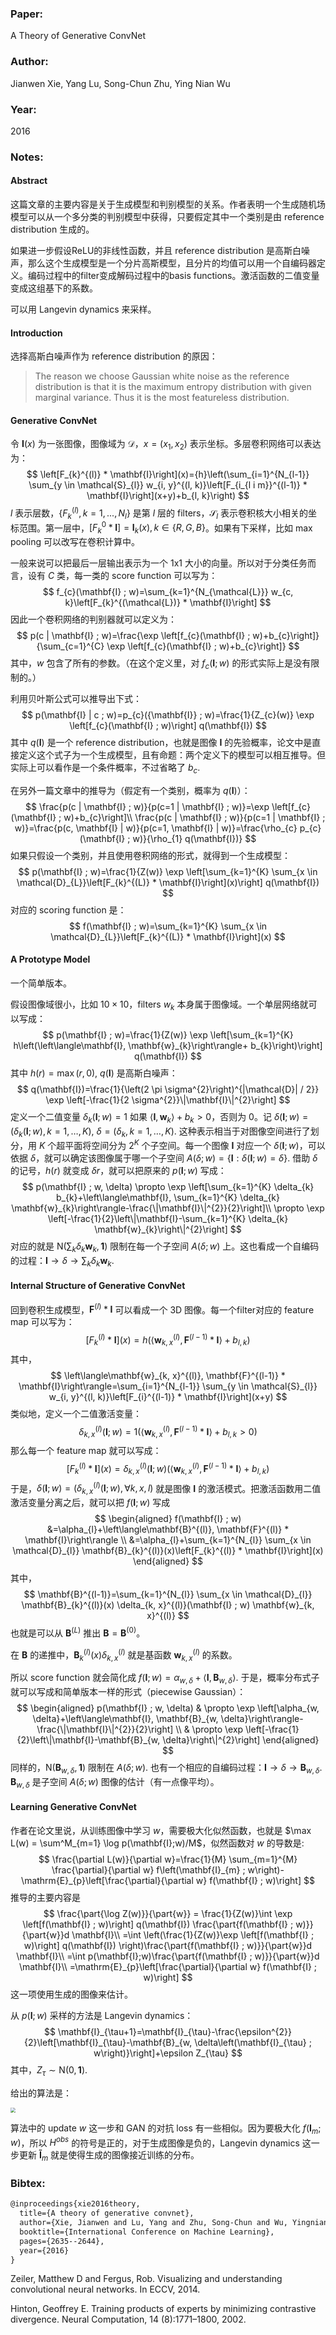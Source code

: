 ### Paper:

A Theory of Generative ConvNet

### Author:

Jianwen Xie,  Yang Lu, Song-Chun Zhu, Ying Nian Wu

### Year:

2016

### Notes:

#### Abstract

这篇文章的主要内容是关于生成模型和判别模型的关系。作者表明一个生成随机场模型可以从一个多分类的判别模型中获得，只要假定其中一个类别是由 reference distribution 生成的。

如果进一步假设ReLU的非线性函数，并且 reference distribution 是高斯白噪声，那么这个生成模型是一个分片高斯模型，且分片的均值可以用一个自编码器定义。编码过程中的filter变成解码过程中的basis functions。激活函数的二值变量变成这组基下的系数。

可以用 Langevin dynamics 来采样。

#### Introduction

选择高斯白噪声作为 reference distribution 的原因：

> The reason we choose Gaussian white noise as the reference distribution is that it is the maximum entropy distribution with given marginal variance. Thus it is the most featureless distribution.

#### Generative ConvNet

令 $\mathbf{I}(x)$ 为一张图像，图像域为 $\mathcal{D}$，$x=(x_1,x_2)$ 表示坐标。多层卷积网络可以表达为：
$$
\left[F_{k}^{(l)} * \mathbf{I}\right](x)={h}\left(\sum_{i=1}^{N_{l-1}} \sum_{y \in \mathcal{S}_{l}} w_{i, y}^{(l, k)}\left[F_{i_{l i m}}^{(l-1)} * \mathbf{I}\right](x+y)+b_{l, k}\right)
$$
$l$ 表示层数，$\{F_k^{(l)},k=1,...,N_l\}$ 是第 $l$ 层的 filters，$\mathcal{S}_l$ 表示卷积核大小相关的坐标范围。第一层中，$[F_k^{0}*\mathbf{I}] = \mathbf{I}_k(x), k\in\{R,G,B\}$。如果有下采样，比如 max pooling 可以改写在卷积计算中。

一般来说可以把最后一层输出表示为一个 1x1 大小的向量。所以对于分类任务而言，设有 $C$ 类，每一类的 score function 可以写为：
$$
f_{c}(\mathbf{I} ; w)=\sum_{k=1}^{N_{\mathcal{L}}} w_{c, k}\left[F_{k}^{(\mathcal{L})} * \mathbf{I}\right]
$$
因此一个卷积网络的判别器就可以定义为：
$$
p(c | \mathbf{I} ; w)=\frac{\exp \left[f_{c}(\mathbf{I} ; w)+b_{c}\right]}{\sum_{c=1}^{C} \exp \left[f_{c}(\mathbf{I} ; w)+b_{c}\right]}
$$
其中，$w$ 包含了所有的参数。（在这个定义里，对 $f_c(\mathbf{I};w)$ 的形式实际上是没有限制的。）

利用贝叶斯公式可以推导出下式：
$$
p(\mathbf{I} | c ; w)=p_{c}({\mathbf{I}} ; w)=\frac{1}{Z_{c}(w)} \exp \left[f_{c}(\mathbf{I} ; w)\right] q(\mathbf{I})
$$
其中 $q(\mathbf{I})$ 是一个 reference distribution，也就是图像 $\mathbf{I}$ 的先验概率，论文中是直接定义这个式子为一个生成模型，且有命题：两个定义下的模型可以相互推导。但实际上可以看作是一个条件概率，不过省略了 $b_c$.

在另外一篇文章中的推导为（假定有一个类别，概率为 $q(\mathbf{I})$）：
$$
\frac{p(c | \mathbf{I} ; w)}{p(c=1 | \mathbf{I} ; w)}=\exp \left[f_{c}(\mathbf{I} ; w)+b_{c}\right]\\
\frac{p(c | \mathbf{I} ; w)}{p(c=1 | \mathbf{I} ; w)}=\frac{p(c, \mathbf{I} | w)}{p(c=1, \mathbf{I} | w)}=\frac{\rho_{c} p_{c}(\mathbf{I} ; w)}{\rho_{1} q(\mathbf{I})}
$$
如果只假设一个类别，并且使用卷积网络的形式，就得到一个生成模型：
$$
p(\mathbf{I} ; w)=\frac{1}{Z(w)} \exp \left[\sum_{k=1}^{K} \sum_{x \in \mathcal{D}_{L}}\left[F_{k}^{(L)} * \mathbf{I}\right](x)\right] q(\mathbf{I})
$$
对应的 scoring function 是：
$$
f(\mathbf{I} ; w)=\sum_{k=1}^{K} \sum_{x \in \mathcal{D}_{L}}\left[F_{k}^{(L)} * \mathbf{I}\right](x)
$$

#### A Prototype Model

一个简单版本。

假设图像域很小，比如 $10\times 10$，filters $w_k$ 本身属于图像域。一个单层网络就可以写成：
$$
p(\mathbf{I} ; w)=\frac{1}{Z(w)} \exp \left[\sum_{k=1}^{K} h\left(\left\langle\mathbf{I}, \mathbf{w}_{k}\right\rangle+ b_{k}\right)\right] q(\mathbf{I})
$$
其中 $h(r) =\max(r,0)$, $q(\mathbf{I})$ 是高斯白噪声：
$$
q(\mathbf{I})=\frac{1}{\left(2 \pi \sigma^{2}\right)^{|\mathcal{D}| / 2}} \exp \left[-\frac{1}{2 \sigma^{2}}\|\mathbf{I}\|^{2}\right]
$$
定义一个二值变量 $\delta_{k}(\mathbf{I} ; w)=1$ 如果 $\left\langle\mathbf{I},\mathbf{w}_{k}\right\rangle + b_k > 0$，否则为 0。记 $\delta(\mathbf{I} ; w)=\left(\delta_{k}(\mathbf{I} ; w), k=1, \ldots, K\right),$ $\delta=\left(\delta_{k}, k=1, \ldots, K\right)$.  这种表示相当于对图像空间进行了划分，用 $K$ 个超平面将空间分为 $2^K$ 个子空间。每一个图像 $\mathbf{I}$ 对应一个 $\delta(\mathbf{I}; w)$，可以依据 $\delta$，就可以确定该图像属于哪一个子空间 $A(\delta;w) = \{\mathbf{I}:\delta(\mathbf{I};w) =\delta\}$. 借助 $\delta$ 的记号，$h(r)$ 就变成 $\delta r$，就可以把原来的 $p(\mathbf{I} ; w)$ 写成：
$$
p(\mathbf{I} ; w, \delta) \propto \exp \left[\sum_{k=1}^{K} \delta_{k} b_{k}+\left\langle\mathbf{I}, \sum_{k=1}^{K} \delta_{k} \mathbf{w}_{k}\right\rangle-\frac{\|\mathbf{I}\|^{2}}{2}\right]\\
\propto \exp \left[-\frac{1}{2}\left\|\mathbf{I}-\sum_{k=1}^{K} \delta_{k} \mathbf{w}_{k}\right\|^{2}\right]
$$
对应的就是 $\mathrm{N}\left(\sum_{k} \delta_{k} \mathbf{w}_{k}, \mathbf{1}\right)$ 限制在每一个子空间 $A(\delta ; w)$ 上。这也看成一个自编码的过程：$\mathbf{I} \rightarrow \delta \rightarrow \sum_{k} \delta_{k} \mathbf{w}_{k}$.

#### Internal Structure of Generative ConvNet

回到卷积生成模型，$\mathbf{F}^{(l)} * \mathbf{I}$ 可以看成一个 3D 图像。每一个filter对应的 feature map 可以写为：
$$
\left[F_{k}^{(l)} * \mathbf{I}\right](x)=h\left(\left\langle\mathbf{w}_{k, x}^{(l)}, \mathbf{F}^{(l-1)} * \mathbf{I}\right\rangle+ b_{l, k}\right)
$$
其中，
$$
\left\langle\mathbf{w}_{k, x}^{(l)}, \mathbf{F}^{(l-1)} * \mathbf{I}\right\rangle=\sum_{i=1}^{N_{l-1}} \sum_{y \in \mathcal{S}_{l}} w_{i, y}^{(l, k)}\left[F_{i}^{(l-1)} * \mathbf{I}\right](x+y)
$$
类似地，定义一个二值激活变量：
$$
\delta_{k, x}^{(l)}(\mathbf{I} ; w)=1\left(\left\langle\mathbf{w}_{k, x}^{(l)}, \mathbf{F}^{(l-1)} * \mathbf{I}\right\rangle+ b_{l, k}>0\right)
$$
那么每一个 feature map 就可以写成：
$$
\left[F_{k}^{(l)} * \mathbf{I}\right](x)=\delta_{k, x}^{(l)}(\mathbf{I} ; w)\left(\left\langle\mathbf{w}_{k, x}^{(l)}, \mathbf{F}^{(l-1)} * \mathbf{I}\right\rangle+ b_{l, k}\right)
$$
于是，$\delta(\mathbf{I} ; w)=\left(\delta_{k, x}^{(l)}(\mathbf{I} ; w), \forall k, x, l\right)$ 就是图像 $\mathbf{I}$ 的激活模式。把激活函数用二值激活变量分离之后，就可以把 $f(\mathbf{I};w)$ 写成
$$
\begin{aligned} f(\mathbf{I} ; w) &=\alpha_{l}+\left\langle\mathbf{B}^{(l)}, \mathbf{F}^{(l)} * \mathbf{I}\right\rangle \\ &=\alpha_{l}+\sum_{k=1}^{N_{l}} \sum_{x \in \mathcal{D}_{l}} \mathbf{B}_{k}^{(l)}(x)\left[F_{k}^{(l)} * \mathbf{I}\right](x) \end{aligned}
$$
其中，
$$
\mathbf{B}^{(l-1)}=\sum_{k=1}^{N_{l}} \sum_{x \in \mathcal{D}_{l}} \mathbf{B}_{k}^{(l)}(x) \delta_{k, x}^{(l)}(\mathbf{I} ; w) \mathbf{w}_{k, x}^{(l)}
$$
也就是可以从  $\mathbf{B}^{(L)}$ 推出 $\mathbf{B} = \mathbf{B}^{(0)}$。

在 $\mathbf{B}$ 的递推中，$\mathbf{B}_{k}^{(l)}(x) \delta_{k, x}^{(l)}$ 就是基函数 $\mathbf{w}_{k, x}^{(l)}$  的系数。 

所以 score function 就会简化成 $f(\mathbf{I} ; w)=\alpha_{w, \delta}+\left\langle\mathbf{I}, \mathbf{B}_{w, \delta}\right\rangle$. 于是，概率分布式子就可以写成和简单版本一样的形式（piecewise Gaussian）：
$$
\begin{aligned} p(\mathbf{I} ; w, \delta) & \propto \exp \left[\alpha_{w, \delta}+\left\langle\mathbf{I}, \mathbf{B}_{w, \delta}\right\rangle-\frac{\|\mathbf{I}\|^{2}}{2}\right] \\ & \propto \exp \left[-\frac{1}{2}\left\|\mathbf{I}-\mathbf{B}_{w, \delta}\right\|^{2}\right] \end{aligned}
$$
同样的，$\mathrm{N}\left(\mathbf{B}_{w, \delta}, \mathbf{1}\right)$ 限制在 $A(\delta ; w)$. 也有一个相应的自编码过程：$\mathbf{I} \rightarrow \delta \rightarrow \mathbf{B}_{w, \delta}$. $\mathbf{B}_{w, \delta}$ 是子空间 $A(\delta ; w)$ 图像的估计（有一点像平均）。

#### Learning Generative ConvNet

作者在论文里说，从训练图像中学习 $w$，需要极大化似然函数，也就是 $\max L(w) = \sum^M_{m=1} \log p(\mathbf{I};w)/M$，似然函数对 $w$ 的导数是:
$$
\frac{\partial L(w)}{\partial w}=\frac{1}{M} \sum_{m=1}^{M} \frac{\partial}{\partial w} f\left(\mathbf{I}_{m} ; w\right)-\mathrm{E}_{p}\left[\frac{\partial}{\partial w} f(\mathbf{I} ; w)\right]
$$
推导的主要内容是
$$
\frac{\part{\log Z(w)}}{\part{w}} = \frac{1}{Z(w)}\int \exp \left[f(\mathbf{I} ; w)\right] q(\mathbf{I}) \frac{\part{f(\mathbf{I} ; w)}}{\part{w}}d \mathbf{I}\\
=\int \left(\frac{1}{Z(w)}\exp \left[f(\mathbf{I} ; w)\right] q(\mathbf{I}) \right)\frac{\part{f(\mathbf{I} ; w)}}{\part{w}}d \mathbf{I}\\
=\int p(\mathbf{I};w)\frac{\part{f(\mathbf{I} ; w)}}{\part{w}}d \mathbf{I}\\
=\mathrm{E}_{p}\left[\frac{\partial}{\partial w} f(\mathbf{I} ; w)\right]
$$
这一项使用生成的图像来估计。

从 $p(\mathbf{I};w)$ 采样的方法是 Langevin dynamics：
$$
\mathbf{I}_{\tau+1}=\mathbf{I}_{\tau}-\frac{\epsilon^{2}}{2}\left[\mathbf{I}_{\tau}-\mathbf{B}_{w, \delta\left(\mathbf{I}_{\tau} ; w\right)}\right]+\epsilon Z_{\tau}
$$
其中，$Z_{\tau} \sim \mathrm{N}(0, \mathbf{1})$.

给出的算法是：

<img src="https://raw.githubusercontent.com/Theodore-PKU/pictures/master/%E6%88%AA%E5%B1%8F2019-12-10%E4%B8%8B%E5%8D%886.15.04.png" style="zoom:50%;" />

算法中的 update $w$ 这一步和 GAN 的对抗 loss 有一些相似。因为要极大化 $f(\mathbf{I}_m;w)$，所以 $H^{obs}$ 的符号是正的，对于生成图像是负的，Langevin dynamics 这一步更新 $\mathbf{\tilde{I}}_m$ 就是使得生成的图像接近训练的分布。

### Bibtex:

```latex
@inproceedings{xie2016theory,
  title={A theory of generative convnet},
  author={Xie, Jianwen and Lu, Yang and Zhu, Song-Chun and Wu, Yingnian},
  booktitle={International Conference on Machine Learning},
  pages={2635--2644},
  year={2016}
}
```

Zeiler, Matthew D and Fergus, Rob. Visualizing and understanding convolutional neural networks. In ECCV, 2014.

Hinton, Geoffrey E. Training products of experts by minimizing contrastive divergence. Neural Computation, 14 (8):1771–1800, 2002.